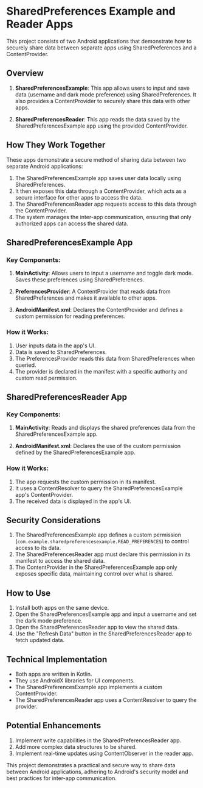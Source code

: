 # SharedPreferences Example and Reader Apps

This project consists of two Android applications that demonstrate how to securely share data between separate apps using SharedPreferences and a ContentProvider.

## Overview

1. **SharedPreferencesExample**: This app allows users to input and save data (username and dark mode preference) using SharedPreferences. It also provides a ContentProvider to securely share this data with other apps.

2. **SharedPreferencesReader**: This app reads the data saved by the SharedPreferencesExample app using the provided ContentProvider.

## How They Work Together

These apps demonstrate a secure method of sharing data between two separate Android applications:

1. The SharedPreferencesExample app saves user data locally using SharedPreferences.
2. It then exposes this data through a ContentProvider, which acts as a secure interface for other apps to access the data.
3. The SharedPreferencesReader app requests access to this data through the ContentProvider.
4. The system manages the inter-app communication, ensuring that only authorized apps can access the shared data.

## SharedPreferencesExample App

### Key Components:

1. **MainActivity**: Allows users to input a username and toggle dark mode. Saves these preferences using SharedPreferences.

2. **PreferencesProvider**: A ContentProvider that reads data from SharedPreferences and makes it available to other apps.

3. **AndroidManifest.xml**: Declares the ContentProvider and defines a custom permission for reading preferences.

### How it Works:

1. User inputs data in the app's UI.
2. Data is saved to SharedPreferences.
3. The PreferencesProvider reads this data from SharedPreferences when queried.
4. The provider is declared in the manifest with a specific authority and custom read permission.

## SharedPreferencesReader App

### Key Components:

1. **MainActivity**: Reads and displays the shared preferences data from the SharedPreferencesExample app.

2. **AndroidManifest.xml**: Declares the use of the custom permission defined by the SharedPreferencesExample app.

### How it Works:

1. The app requests the custom permission in its manifest.
2. It uses a ContentResolver to query the SharedPreferencesExample app's ContentProvider.
3. The received data is displayed in the app's UI.

## Security Considerations

1. The SharedPreferencesExample app defines a custom permission (`com.example.sharedpreferencesexample.READ_PREFERENCES`) to control access to its data.
2. The SharedPreferencesReader app must declare this permission in its manifest to access the shared data.
3. The ContentProvider in the SharedPreferencesExample app only exposes specific data, maintaining control over what is shared.

## How to Use

1. Install both apps on the same device.
2. Open the SharedPreferencesExample app and input a username and set the dark mode preference.
3. Open the SharedPreferencesReader app to view the shared data.
4. Use the "Refresh Data" button in the SharedPreferencesReader app to fetch updated data.

## Technical Implementation

- Both apps are written in Kotlin.
- They use AndroidX libraries for UI components.
- The SharedPreferencesExample app implements a custom ContentProvider.
- The SharedPreferencesReader app uses a ContentResolver to query the provider.

## Potential Enhancements

1. Implement write capabilities in the SharedPreferencesReader app.
2. Add more complex data structures to be shared.
3. Implement real-time updates using ContentObserver in the reader app.

This project demonstrates a practical and secure way to share data between Android applications, adhering to Android's security model and best practices for inter-app communication.

